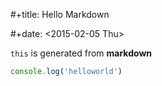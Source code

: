  #+title: Hello Markdown

 #+date: <2015-02-05 Thu>

`this` is generated from **markdown**

```javascript
console.log('helloworld')
```
